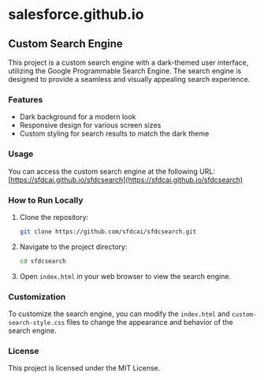 # salesforce.github.io

## Custom Search Engine

This project is a custom search engine with a dark-themed user interface, utilizing the Google Programmable Search Engine. The search engine is designed to provide a seamless and visually appealing search experience.

### Features

- Dark background for a modern look
- Responsive design for various screen sizes
- Custom styling for search results to match the dark theme

### Usage

You can access the custom search engine at the following URL:
[https://sfdcai.github.io/sfdcsearch](https://sfdcai.github.io/sfdcsearch)

### How to Run Locally

1. Clone the repository:
    ```sh
    git clone https://github.com/sfdcai/sfdcsearch.git
    ```
2. Navigate to the project directory:
    ```sh
    cd sfdcsearch
    ```
3. Open `index.html` in your web browser to view the search engine.

### Customization

To customize the search engine, you can modify the `index.html` and `custom-search-style.css` files to change the appearance and behavior of the search engine.

### License

This project is licensed under the MIT License.